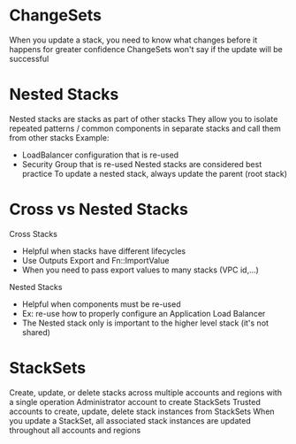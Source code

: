 # ChangeSets

When you update a stack, you need to know what changes before it happens for greater confidence
ChangeSets won't say if the update will be successful

# Nested Stacks

Nested stacks are stacks as part of other stacks
They allow you to isolate repeated patterns / common components in separate stacks and call them from other stacks
Example:
- LoadBalancer configuration that is re-used
- Security Group that is re-used
Nested stacks are considered best practice
To update a nested stack, always update the parent (root stack)

# Cross vs Nested Stacks

Cross Stacks
- Helpful when stacks have different lifecycles
- Use Outputs Export and Fn::ImportValue
- When you need to pass export values to many stacks (VPC id,...)

Nested Stacks
- Helpful when components must be re-used
- Ex: re-use how to properly configure an Application Load Balancer
- The Nested stack only is important to the higher level stack (it's not shared)

# StackSets

Create, update, or delete stacks across multiple accounts and regions with a single operation
Administrator account to create StackSets
Trusted accounts to create, update, delete stack instances from StackSets
When you update a StackSet, all associated stack instances are updated throughout all accounts and regions
